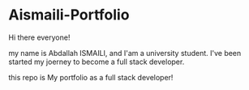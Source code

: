 # Aismaili-Portfolio
Hi there everyone!

my name is Abdallah ISMAILI, and I'am a university student. 
I've been started my joerney to become a full stack developer.
 
this repo is My portfolio as a full stack developer!
